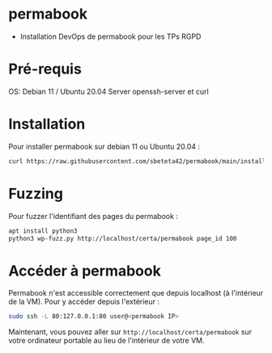 # permabook
- Installation DevOps de permabook pour les TPs RGPD

# Pré-requis
OS: Debian 11 / Ubuntu 20.04 Server
openssh-server et curl

# Installation
Pour installer permabook sur debian 11 ou Ubuntu 20.04 :

```bash
curl https://raw.githubusercontent.com/sbeteta42/permabook/main/install.sh | sudo sh -
```

# Fuzzing
Pour fuzzer l'identifiant des pages du permabook :

```bash
apt install python3
python3 wp-fuzz.py http://localhost/certa/permabook page_id 100
```

# Accéder à permabook

Permabook n'est accessible correctement que depuis localhost (à l'intérieur de la VM).
Pour y accéder depuis l'extérieur :

```bash
sudo ssh -L 80:127.0.0.1:80 user@<permabook IP>
```

Maintenant, vous pouvez aller sur `http://localhost/certa/permabook` sur votre ordinateur portable au lieu de l'intérieur de votre VM.

